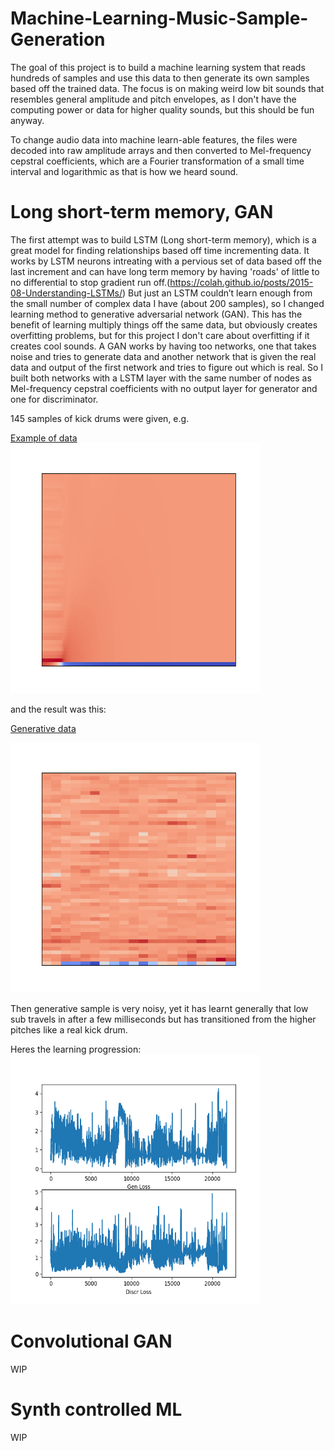 # Machine-Learning-Music-Sample-Generation

The goal of this project is to build a machine learning system that reads hundreds of samples and use this data to then generate its own samples based off the trained data. The focus is on making weird low bit sounds that resembles general amplitude and pitch envelopes, as I don't have the computing power or data for higher quality sounds, but this should be fun anyway.

To change audio data into machine learn-able features, the files were decoded into raw amplitude arrays and then converted to Mel-frequency cepstral coefficients, which are a Fourier transformation of a small time interval and logarithmic as that is how we heard sound.

# Long short-term memory, GAN

The first attempt was to build LSTM (Long short-term memory), which is a great model for finding relationships based off time incrementing data.
It works by LSTM neurons intreating with a pervious set of data based off the last increment and can have long term memory by having 'roads' of little to no differential to stop gradient run off.(https://colah.github.io/posts/2015-08-Understanding-LSTMs/)
But just an LSTM couldn’t learn enough from the small number of complex data I have (about 200 samples), so I changed learning method to generative adversarial network (GAN). This has the benefit of learning multiply things off the same data, but obviously creates overfitting problems, but for this project I don't care about overfitting if it creates cool sounds.
A GAN works by having too networks, one that takes noise and tries to generate data and another network that is given the real data and output of the first network and tries to figure out which is real. So I built both networks with a LSTM layer with the same number of nodes as Mel-frequency cepstral coefficients with no output layer for generator and one for discriminator.

145 samples of kick drums were given, e.g.

[Example of data](examples/last.wav)
<img src="pics/Figure_3.png" width=400 height=400></img>

and the result was this:

[Generative data](examples/gen.wav)

<img src="pics/Figure_4.png" width=400 height=400></img>

Then generative sample is very noisy, yet it has learnt generally that low sub travels in after a few milliseconds but has transitioned from the higher pitches like a real kick drum.

Heres the learning progression:
<img src="pics/Figure_5.png" width=400 height=400></img>

# Convolutional GAN
WIP

# Synth controlled ML
WIP
